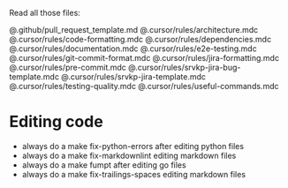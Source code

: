 Read all those files:

@.github/pull_request_template.md
@.cursor/rules/architecture.mdc
@.cursor/rules/code-formatting.mdc
@.cursor/rules/dependencies.mdc
@.cursor/rules/documentation.mdc
@.cursor/rules/e2e-testing.mdc
@.cursor/rules/git-commit-format.mdc
@.cursor/rules/jira-formatting.mdc
@.cursor/rules/pre-commit.mdc
@.cursor/rules/srvkp-jira-bug-template.mdc
@.cursor/rules/srvkp-jira-template.mdc
@.cursor/rules/testing-quality.mdc
@.cursor/rules/useful-commands.mdc

# Editing code

- always do a make fix-python-errors after editing python files
- always do a make fix-markdownlint editing markdown files
- always do a make fumpt after editing go files
- always do a make fix-trailings-spaces editing markdown files
